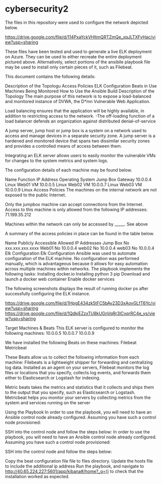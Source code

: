 # cybersecurity2
The files in this repository were used to configure the network depicted below.

https://drive.google.com/file/d/114PxaYckVHltmQRTZmQe_xqJLTXFyHac/view?usp=sharing

These files have been tested and used to generate a live ELK deployment on Azure. They can be used to either recreate the entire deployment pictured above. Alternatively, select portions of the ansibile playbook file may be used to install only certain pieces of it, such as Filebeat.

This document contains the following details:

Description of the Topologu
Access Policies
ELK Configuration
Beats in Use
Machines Being Monitored
How to Use the Ansible Build
Description of the Topology
The main purpose of this network is to expose a load-balanced and monitored instance of DVWA, the D*mn Vulnerable Web Application.

Load balancing ensures that the application will be highly available, in addition to restricting access to the network. -The off-loading function of a load balancer defends an organization against distributed denial-of-service

A jump server, jump host or jump box is a system on a network used to access and manage devices in a separate security zone. A jump server is a hardened and monitored device that spans two dissimilar security zones and provides a controlled means of access between them.

Integrating an ELK server allows users to easily monitor the vulnerable VMs for changes to the system metrics and system logs.

The configuration details of each machine may be found below.

Name	Function	IP Address	Operating System
Jump Box	Gateway	10.0.0.4	Linux
Web01	VM	10.0.0.5	Linux
Web02	VM	10.0.0.7	Linux
Web03	VM	10.0.0.9	Linux
Access Policies
The machines on the internal network are not exposed to the public Internet.

Only the jumpbox machine can accept connections from the Internet. Access to this machine is only allowed from the following IP addresses: 71.199.35.212

Machines within the network can only be accessed by _____. See above

A summary of the access policies in place can be found in the table below.

Name	Publicly Accessible	Allowed IP Addresses
Jump Box	No	xxx.xxx.xxx.xxxx
Web01	No	10.0.0.4
web02	No	10.0.0.4
web03	No	10.0.0.4
Elk Configuration
Elk Configuration
Ansible was used to automate configuration of the ELK machine. No configuration was performed manually, which is advantageous because it allows for easy automation across multiple machines within networks. The playbook implements the following tasks: Installing docker.io Installing python 3 pip Download and launch a docker web container Enable docker services

The following screenshots displays the result of running docker ps after successfully configuring the ELK instance.

https://drive.google.com/file/d/1HpgE434zk5tFC5bAy23D3xAovGLfT6Yc/view?usp=sharing https://drive.google.com/file/d/1QdkjEZzxTU8kUGnVqRr3lCvqrRC4e_ys/view?usp=sharing

Target Machines & Beats
This ELK server is configured to monitor the following machines: 10.0.0.5 10.0.0.7 10.0.0.9

We have installed the following Beats on these machines: Filebeat Metricbeat

These Beats allow us to collect the following information from each machine: Filebeats is a lightweight shipper for forwarding and centralizing log data. Installed as an agent on your servers, Filebeat monitors the log files or locations that you specify, collects log events, and forwards them either to Elasticsearch or Logstash for indexing.

Metric beats takes the metrics and statistics that it collects and ships them to the output that you specify, such as Elasticsearch or Logstash. Metricbeat helps you monitor your servers by collecting metrics from the system and services running on the server

Using the Playbook
In order to use the playbook, you will need to have an Ansible control node already configured. Assuming you have such a control node provisioned:

SSH into the control node and follow the steps below: In order to use the playbook, you will need to have an Ansible control node already configured. Assuming you have such a control node provisioned:

SSH into the control node and follow the steps below:

Copy the beat configuration file file to files directory.
Update the hosts file to include the additional ip address
Run the playbook, and navigate to http://40.65.224.227:5601/app/kibana#/home?_g=() to check that the installation worked as expected.
